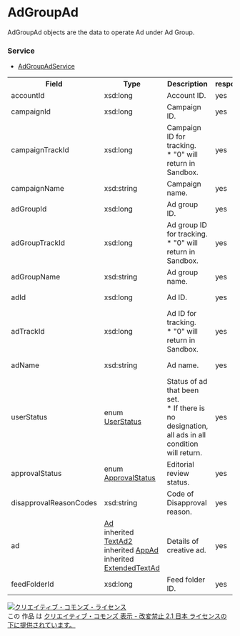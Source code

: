 # AdGroupAd
AdGroupAd objects are the data to operate Ad under Ad Group.

### Service
+ [AdGroupAdService](../services/AdGroupAdService.md)

<table>
 <tr>
  <th>Field</th>
  <th>Type</th>
  <th>Description</th>
  <th>response</th>
  <th>get</th>
  <th>add</th>
  <th>set</th>
  <th>remove</th>
 </tr>
 <tr>
  <td>accountId</td>
  <td>xsd:long</td>
  <td>Account ID.</td>
  <td>yes</td>
  <td>-</td>
  <td>-</td>
  <td>-</td>
  <td>-</td>
 </tr>
 <tr>
  <td>campaignId</td>
  <td>xsd:long</td>
  <td>Campaign ID.</td>
  <td>yes</td>
  <td>-</td>
  <td>Requirement<br><i>NotUpdatable</i></td>
  <td>Requirement<br><i>NotUpdatable</i></td>
  <td>Requirement<br><i>NotUpdatable</i></td>
 </tr>
 <tr>
  <td>campaignTrackId</td>
  <td>xsd:long</td>
  <td>Campaign ID for tracking.<br>* "0" will return in Sandbox.</td>
  <td>yes</td>
  <td>-</td>
  <td>-</td>
  <td>-</td>
  <td>-</td>
 </tr>
 <tr>
  <td>campaignName</td>
  <td>xsd:string</td>
  <td>Campaign name.</td>
  <td>yes</td>
  <td>-</td>
  <td>-</td>
  <td>-</td>
  <td>-</td>
 </tr>
 <tr>
  <td>adGroupId</td>
  <td>xsd:long</td>
  <td>Ad group ID.</td>
  <td>yes</td>
  <td>-</td>
  <td>Requirement<br><i>NotUpdatable</i></td>
  <td>Requirement<br><i>NotUpdatable</i></td>
  <td>Requirement<br><i>NotUpdatable</i></td>
 </tr>
 <tr>
  <td>adGroupTrackId</td>
  <td>xsd:long</td>
  <td>Ad group ID for tracking.<br>* "0" will return in Sandbox.</td>
  <td>yes</td>
  <td>-</td>
  <td>-</td>
  <td>-</td>
  <td>-</td>
 </tr>
 <tr>
  <td>adGroupName</td>
  <td>xsd:string</td>
  <td>Ad group name.</td>
  <td>yes</td>
  <td>-</td>
  <td>-</td>
  <td>-</td>
  <td>-</td>
 </tr>
 <tr>
  <td>adId</td>
  <td>xsd:long</td>
  <td>Ad ID.</td>
  <td>yes</td>
  <td>-</td>
  <td>-</td>
  <td>Requirement<br><i>NotUpdatable</i></td>
  <td>Requirement<br><i>NotUpdatable</i></td>
 </tr>
 <tr>
  <td>adTrackId</td>
  <td>xsd:long</td>
  <td>Ad ID for tracking.<br>* "0" will return in Sandbox.</td>
  <td>yes</td>
  <td>-</td>
  <td>-</td>
  <td>-</td>
  <td>-</td>
 </tr>
 <tr>
  <td>adName</td>
  <td>xsd:string</td>
  <td>Ad name.</td>
  <td>yes</td>
  <td>-</td>
  <td>Requirement</td>
  <td>Optional<br><i>Updatable</i></td>
  <td>-</td>
 </tr>
 <tr>
  <td>userStatus</td>
  <td>enum <a href="./UserStatus.md">UserStatus</a></td>
  <td>Status of ad that been set.<br>* If there is no designation, all ads in all condition will return.</td>
  <td>yes</td>
  <td>-</td>
  <td>Requirement</td>
  <td>Optional<br><i>Updatable</i></td>
  <td>-</td>
 </tr>
 <tr>
  <td>approvalStatus</td>
  <td>enum <a href="./ApprovalStatus.md">ApprovalStatus</a></td>
  <td>Editorial review status.</td>
  <td>yes</td>
  <td>-</td>
  <td>-</td>
  <td>-</td>
  <td>-</td>
 </tr>
 <tr>
  <td>disapprovalReasonCodes</td>
  <td>xsd:string</td>
  <td>Code of Disapproval reason.</td>
  <td>yes</td>
  <td>-</td>
  <td>-</td>
  <td>-</td>
  <td>-</td>
 </tr>
 <tr>
  <td>ad</td>
  <td><a href="../data/Ad.md">Ad</a><br>inherited <a href="../data/TextAd2.md">TextAd2</a><br> inherited <a href="../data/AppAd.md">AppAd</a><br> inherited <a href="../data/ExtendedTextAd.md">ExtendedTextAd</a></td>
  <td>Details of creative ad.</td>
  <td>yes</td>
  <td>-</td>
  <td>Requirement</td>
  <td>-</td>
  <td>-</td>
 </tr>
 <tr>
  <td>feedFolderId</td>
  <td>xsd:long</td>
  <td>Feed folder ID.</td>
  <td>yes</td>
  <td>-</td>
  <td>-</td>
  <td>-</td>
  <td>-</td>
 </tr>
</table>

<a rel="license" href="http://creativecommons.org/licenses/by-nd/2.1/jp/"><img alt="クリエイティブ・コモンズ・ライセンス" style="border-width:0" src="https://i.creativecommons.org/l/by-nd/2.1/jp/88x31.png" /></a><br />この 作品 は <a rel="license" href="http://creativecommons.org/licenses/by-nd/2.1/jp/">クリエイティブ・コモンズ 表示 - 改変禁止 2.1 日本 ライセンスの下に提供されています。</a>
